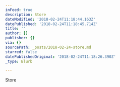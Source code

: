 ```yaml
---
inFeed: true
description: Store
dateModified: '2018-02-24T11:18:44.163Z'
datePublished: '2018-02-24T11:18:45.714Z'
title: ''
author: []
publisher: {}
via: {}
sourcePath: _posts/2018-02-24-store.md
starred: false
datePublishedOriginal: '2018-02-24T11:18:26.390Z'
_type: Blurb

---
```

Store